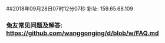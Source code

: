 ##2018年09月28日07时12分07秒 新址: 159.65.68.109
### 兔友常见问题及解答: https://github.com/wanggonging/d/blob/w/FAQ.md
